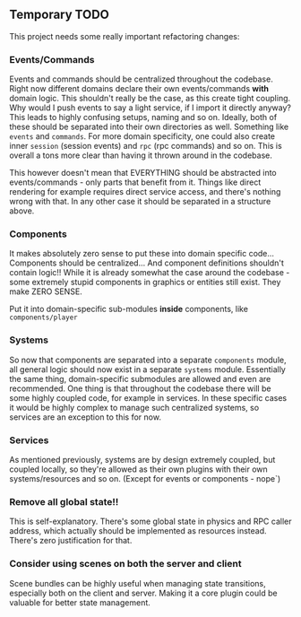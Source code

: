 ## Temporary TODO
This project needs some really important refactoring changes:

### Events/Commands
Events and commands should be centralized throughout the codebase. Right now different domains
declare their own events/commands **with** domain logic. This shouldn't really be the case, as
this create tight coupling. Why would I push events to say a light service, if I import it directly
anyway? This leads to highly confusing setups, naming and so on.
Ideally, both of these should be separated into their own directories as well. Something like
`events` and `commands`. For more domain specificity, one could also create inner `session` (session events) and `rpc` (rpc commands) and so on. This is overall a tons more clear than having it thrown
around in the codebase.

This however doesn't mean that EVERYTHING should be abstracted into events/commands -  only parts that
benefit from it. Things like direct rendering for example requires direct service access, and there's
nothing wrong with that. In any other case it should be separated in a structure above.

### Components
It makes absolutely zero sense to put these into domain specific code... Components should be
centralized... And component definitions shouldn't contain logic!! 
While it is already somewhat the case around the codebase - some extremely stupid components in graphics
or entities still exist. They make ZERO SENSE.

Put it into domain-specific sub-modules **inside** components, like `components/player`

### Systems
So now that components are separated into a separate `components` module, all general logic 
should now exist in a separate `systems` module. Essentially the same thing, domain-specific
submodules are allowed and even are recommended. One thing is that throughout the codebase
there will be some highly coupled code, for example in services. In these specific cases it
would be highly complex to manage such centralized systems, so services are an exception to this
for now.

### Services
As mentioned previously, systems are by design extremely coupled, but coupled locally, so they're
allowed as their own plugins with their own systems/resources and so on. (Except for events or components - nope`)

### Remove all global state!!
This is self-explanatory. There's some global state in physics and RPC caller address, which actually
should be implemented as resources instead. There's zero justification for that.

### Consider using scenes on both the server and client
Scene bundles can be highly useful when managing state transitions, especially both on the client
and server. Making it a core plugin could be valuable for better state management.